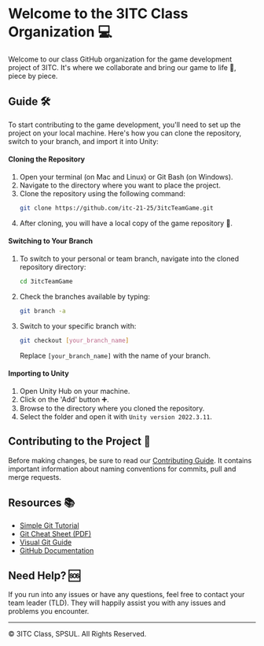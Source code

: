 # Welcome to the 3ITC Class Organization 💻
Welcome to our class GitHub organization for the game development project of 3ITC. It's where we collaborate and bring our game to life 🚀, piece by piece.

## Guide 🛠️
To start contributing to the game development, you'll need to set up the project on your local machine. Here's how you can clone the repository, switch to your branch, and import it into Unity:

#### Cloning the Repository
1. Open your terminal (on Mac and Linux) or Git Bash (on Windows).
2. Navigate to the directory where you want to place the project.
3. Clone the repository using the following command:
   ```bash
   git clone https://github.com/itc-21-25/3itcTeamGame.git
   ```
4. After cloning, you will have a local copy of the game repository 📁.

#### Switching to Your Branch
1. To switch to your personal or team branch, navigate into the cloned repository directory:
   ```bash
   cd 3itcTeamGame
   ```
2. Check the branches available by typing:
   ```bash
   git branch -a
   ```
3. Switch to your specific branch with:
   ```bash
   git checkout [your_branch_name]
   ```
   Replace `[your_branch_name]` with the name of your branch.

#### Importing to Unity
1. Open Unity Hub on your machine.
2. Click on the 'Add' button ➕.
3. Browse to the directory where you cloned the repository.
4. Select the folder and open it with `Unity version 2022.3.11`.

## Contributing to the Project 🤝
Before making changes, be sure to read our [Contributing Guide](https://github.com/itc-21-25/3itcTeamGame?tab=readme-ov-file#contributing). It contains important information about naming conventions for commits, pull and merge requests.

## Resources 📚
- [Simple Git Tutorial](https://up1.github.io/git-guide/index.html)
- [Git Cheat Sheet (PDF)](https://about.gitlab.com/images/press/git-cheat-sheet.pdf)
- [Visual Git Guide](https://marklodato.github.io/visual-git-guide/index-en.html)
- [GitHub Documentation](https://docs.github.com/en)

## Need Help? 🆘
If you run into any issues or have any questions, feel free to contact your team leader (TLD). They will happily assist you with any issues and problems you encounter.

---

© 3ITC Class, SPSUL. All Rights Reserved.
